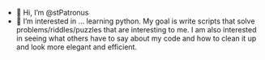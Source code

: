 - 👋 Hi, I’m @stPatronus
- 👀 I’m interested in ... learning python. My goal is write scripts that solve problems/riddles/puzzles that are interesting to me. I am also interested in seeing what others have to say about my code and how to clean it up and look more elegant and efficient.
